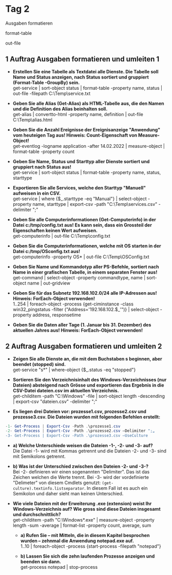 # Tag 2

<tagbar>
  <p>Ausgaben formatieren</p><p>format-table</p><p>out-file</p>
</tagbar>

## 1 Auftrag Ausgaben formatieren und umleiten 1

- **Erstellen Sie eine Tabelle als Textdatei alle Dienste. Die Tabelle soll Name und Status anzeigen, nach Status sortiert und gruppiert (Format-Table -GroupBy) sein.**  
get-service | sort-object status | format-table -property name, status | out-file -filepath C:\Temp\service.txt

- **Geben Sie alle Alias (Get-Alias) als HTML-Tabelle aus, die den Namen und die Definition des Alias beinhalten soll.**  
get-alias | convertto-html -property name, definition | out-file C:\Temp\alias.html

- **Geben Sie die Anzahl Ereignisse der Ereignisanzeige "Anwendung" vom heuteigen Tag aus! Hinweis: Count-Eigenschaft von Measure-Object!**  
get-eventlog -logname application -after 14.02.2022 | measure-object | format-table -property count

- **Geben Sie Name, Status und Starttyp aller Dienste sortiert und gruppiert nach Status aus!**  
get-service | sort-object status | format-table -property name, status, starttype

- **Exportieren Sie alle Services, welche den Starttyp "Manuell" aufweisen in ein CSV.**  
get-service | where {$_.starttype -eq "Manual"} | select-object -property name, starttype | export-csv -path "C:\Temp\services.csv" -delimiter ";"

- **Geben Sie alle Computerinformationen (Get-Computerinfo) in der Datei c:/tmp/config.txt aus! Es kann sein, dass ein Grossteil der Eigenschaften keinen Wert aufweisen.**  
get-computerinfo | out-file C:\Temp\config.txt

- **Geben Sie die Computerinformationen, welche mit OS starten in der Datei c:/tmp/OSconfig.txt aus!**  
get-computerinfo -property OS* | out-file C:\Temp\OSConfig.txt

- **Geben Sie Name und Kommandotyp aller PS-Befehle, sortiert nach Name in einer grafischen Tabelle, in einem separaten Fenster aus!**  
get-command | select-object -property commandtype, name | sort-object name | out-gridview

- **Geben Sie für das Subnetz 192.168.102.0/24 alle IP-Adressen aus! Hinweis: ForEach-Object verwenden!**  
  1..254 | foreach-object -process {get-ciminstance -class win32_pingstatus -filter ("Address='192.168.102.$_'")} | select-object -property address, responsetime

- **Geben Sie die Daten aller Tage (1. Januar bis 31. Dezember) des aktuellen Jahres aus! Hinweis: ForEach-Object verwenden!**  

## 2 Auftrag Ausgaben formatieren und umleiten 2

- **Zeigen Sie alle Dienste an, die mit dem Buchstaben s beginnen, aber beendet (stopped) sind.**  
get-service "s*" | where-object {$_.status -eq "stopped"}

- **Sortieren Sie den Verzeichnisinhalt des Windows-Verzeichnisses (nur Dateien) absteigend nach Grösse und exportieren das Ergebnis in die CSV-Datei dateien.csv im aktuellen Verzeichnis.**  
get-childitem -path "C:\Windows" -file | sort-object length -descending | export-csv "dateien.csv" -delimiter ";"

-  **Es liegen drei Dateien vor: prozesse1.csv, prozesse2.csv und prozesse3.csv. Die Dateien wurden mit folgenden Befehlen erstellt:**

```powershell
-1- Get-Process | Export-Csv -Path .\prozesse1.csv
-2- Get-Process | Export-Csv -Path .\prozesse2.csv –Delimiter ";„
-3- Get-Process | Export-Csv -Path .\prozesse3.csv –UseCulture
```
  - **a) Welche Unterschiede weisen die Dateien -1-, -2- und -3- auf?**  
  Die Datei -1- wird mit Kommas getrennt und die Dateien -2- und -3- sind mit Semikolons getrennt.

  - **b) Was ist der Unterschied zwischen den Dateien -2- und -3-?**  
  Bei -2- definieren wir einen sogenannten "Delimiter". Das ist das Zeichen welchen die Werte trennt. Bei -3- wird der vordefinierte "Delimeter" von diesem Cmdlets genutzt: `(get-culture).textinfo.listseparator`. In diesem Fall ist es auch ein Semikolon und daher sieht man keinen Unterschied.

- **Wie viele Dateien mit der Erweiterung .exe (extension) weist Ihr Windows-Verzeichnis auf? Wie gross sind diese Dateien insgesamt und durchschnittlich?**  
get-childitem -path "C:\Windows\*.exe" | measure-object -property length -sum -average | format-list -property count, average, sum

  - **a) Rufen Sie – mit Mitteln, die in diesem Kapitel besprochen wurden – zehnmal die Anwendung notepad.exe auf.**  
    1..10 | foreach-object -process {start-process -filepath "notepad"}

  - **b) Lassen Sie sich die zehn laufenden Prozesse anzeigen und beenden sie dann.**  
    get-process notepad | stop-process